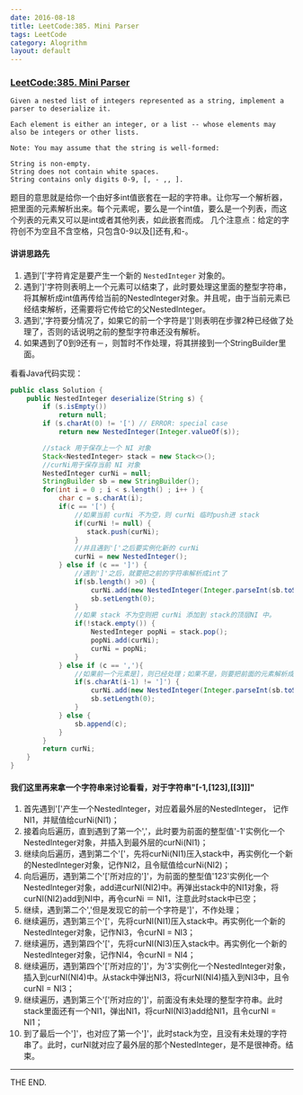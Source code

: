 ```yaml
---
date: 2016-08-18
title: LeetCode:385. Mini Parser
tags: LeetCode
category: Alogrithm
layout: default
---
```


### [LeetCode:385. Mini Parser](https://leetcode.com/problems/mini-parser/)

```
Given a nested list of integers represented as a string, implement a parser to deserialize it.

Each element is either an integer, or a list -- whose elements may also be integers or other lists.

Note: You may assume that the string is well-formed:

String is non-empty.
String does not contain white spaces.
String contains only digits 0-9, [, - ,, ].
```

<!--more-->

题目的意思就是给你一个由好多int值嵌套在一起的字符串。让你写一个解析器，把里面的元素解析出来。每个元素呢，要么是一个int值，要么是一个列表，而这个列表的元素又可以是int或者其他列表，如此嵌套而成。
几个注意点：给定的字符创不为空且不含空格，只包含0-9以及[]还有,和-。

#### 讲讲思路先

1. 遇到'['字符肯定是要产生一个新的 `NestedInteger` 对象的。
2. 遇到']'字符则表明上一个元素可以结束了，此时要处理这里面的整型字符串，将其解析成int值再传给当前的NestedInteger对象。并且呢，由于当前元素已经结束解析，还需要将它传给它的父NestedInteger。
3. 遇到','字符要分情况了，如果它的前一个字符是']'则表明在步骤2种已经做了处理了，否则的话说明之前的整型字符串还没有解析。
4. 如果遇到了0到9还有－，则暂时不作处理，将其拼接到一个StringBuilder里面。

看看Java代码实现：

```java
public class Solution {
    public NestedInteger deserialize(String s) {
        if (s.isEmpty())
            return null;
        if (s.charAt(0) != '[') // ERROR: special case
            return new NestedInteger(Integer.valueOf(s));

        //stack 用于保存上一个 NI 对象
        Stack<NestedInteger> stack = new Stack<>();
        //curNi用于保存当前 NI 对象
        NestedInteger curNi = null;
        StringBuilder sb = new StringBuilder();
        for(int i = 0 ; i < s.length() ; i++ ) {
            char c = s.charAt(i);
            if(c == '[') {
                //如果当前 curNi 不为空，则 curNi 临时push进 stack
                if(curNi != null) {
                   stack.push(curNi);
                }
                //并且遇到'['之后要实例化新的 curNi
                curNi = new NestedInteger();
            } else if (c == ']') {
                //遇到']'之后，就要把之前的字符串解析成int了
                if(sb.length() >0) {
                    curNi.add(new NestedInteger(Integer.parseInt(sb.toString())));
                    sb.setLength(0);
                }
                //如果 stack 不为空则把 curNi 添加到 stack的顶层NI 中。
                if(!stack.empty()) {
                    NestedInteger popNi = stack.pop();
                    popNi.add(curNi);
                    curNi = popNi;
                }
            } else if (c == ','){
                //如果前一个元素是]，则已经处理；如果不是，则要把前面的元素解析成int
                if(s.charAt(i-1) != ']') {
                    curNi.add(new NestedInteger(Integer.parseInt(sb.toString())));
                    sb.setLength(0);
                }
            } else {
                sb.append(c);
            }
        }
        return curNi;
    }
}
```

#### 我们这里再来拿一个字符串来讨论看看，对于字符串"[-1,[123],[[3]]]"

1. 首先遇到'['产生一个NestedInteger，对应着最外层的NestedInteger， 记作NI1，并赋值给curNi(NI1)；
2. 接着向后遍历，直到遇到了第一个','，此时要为前面的整型值'-1'实例化一个NestedInteger对象，并插入到最外层的curNi(NI1)；
3. 继续向后遍历，遇到第二个'['，先将curNi(NI1)压入stack中，再实例化一个新的NestedInteger对象，记作NI2，且令赋值给curNi(NI2)；
4. 向后遍历，遇到第二个'['所对应的']'，为前面的整型值'123'实例化一个NestedInteger对象，add进curNI(NI2)中。再弹出stack中的NI1对象，将curNI(NI2)add到NI中，再令curNi ＝ NI1，注意此时stack中已空；
5. 继续，遇到第二个','但是发现它的前一个字符是']'，不作处理；
6. 继续遍历，遇到第三个'['，先将curNI(NI1)压入stack中。再实例化一个新的NestedInteger对象，记作NI3，令curNI = NI3；
7. 继续遍历，遇到第四个'['，先将curNI(NI3)压入stack中。再实例化一个新的NestedInteger对象，记作NI4，令curNI = NI4；
8. 继续遍历，遇到第四个'['所对应的']'，为'3'实例化一个NestedInteger对象，插入到curNI(NI4)中。从stack中弹出NI3，将curNI(NI4)插入到NI3中，且令curNI = NI3；
9. 继续遍历，遇到第三个'['所对应的']'，前面没有未处理的整型字符串。此时stack里面还有一个NI1，弹出NI1，将curNI(NI3)add给NI1，且令curNI = NI1；
10. 到了最后一个']'，也对应了第一个']'，此时stack为空，且没有未处理的字符串了。此时，curNI就对应了最外层的那个NestedInteger，是不是很神奇。结束。

- - -
THE END.
